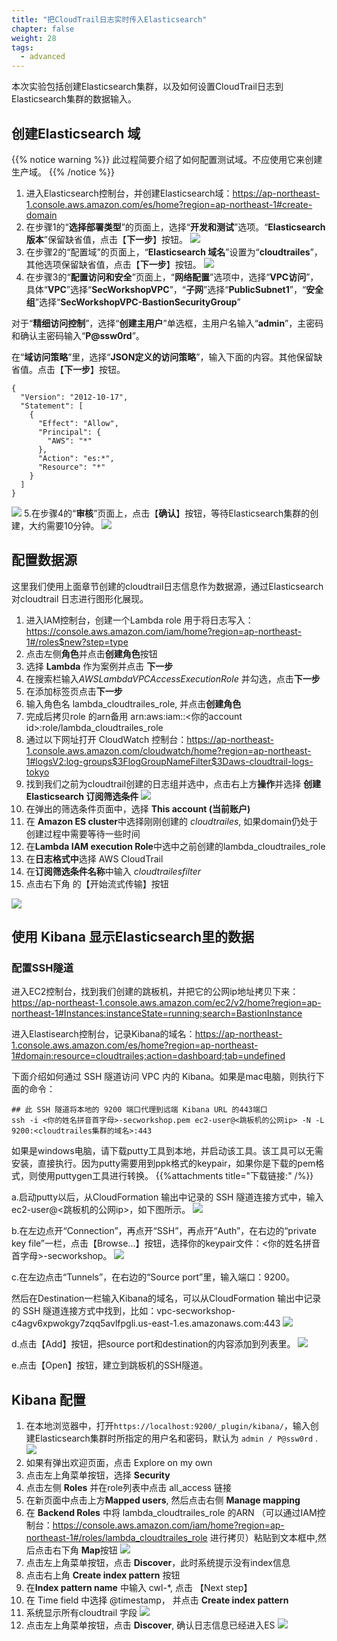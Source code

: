 ```yaml
---
title: "把CloudTrail日志实时传入Elasticsearch"
chapter: false
weight: 28
tags:
  - advanced
---
```


本次实验包括创建Elasticsearch集群，以及如何设置CloudTrail日志到Elasticsearch集群的数据输入。

## 创建Elasticsearch 域
{{% notice warning %}}
此过程简要介绍了如何配置测试域。不应使用它来创建生产域。
{{% /notice  %}}

1. 进入Elasticsearch控制台，并创建Elasticsearch域：https://ap-northeast-1.console.aws.amazon.com/es/home?region=ap-northeast-1#create-domain 
2. 在步骤1的“**选择部署类型**”的页面上，选择“**开发和测试**”选项。“**Elasticsearch 版本**”保留缺省值，点击【**下一步**】按钮。
![](/images/2.OperationMonitor/elasticsearch_creation1.png)
3. 在步骤2的“配置域”的页面上，“**Elasticsearch 域名**”设置为“**cloudtrailes**”，其他选项保留缺省值，点击【**下一步**】按钮。
![](/images/2.OperationMonitor/elasticsearch_creation2.png)
4. 在步骤3的“**配置访问和安全**”页面上，“**网络配置**”选项中，选择“**VPC访问**”，具体“**VPC**”选择“**SecWorkshopVPC**”，“**子网**”选择“**PublicSubnet1**”，“**安全组**”选择“**SecWorkshopVPC-BastionSecurityGroup**”

对于“**精细访问控制**”，选择“**创建主用户**”单选框，主用户名输入“**admin**”，主密码和确认主密码输入“**P@ssw0rd**”。 

在“**域访问策略**”里，选择“**JSON定义的访问策略**”，输入下面的内容。其他保留缺省值。点击【**下一步**】按钮。
```
{
  "Version": "2012-10-17",
  "Statement": [
    {
      "Effect": "Allow",
      "Principal": {
        "AWS": "*"
      },
      "Action": "es:*",
      "Resource": "*"
    }
  ]
}
```
![](/images/2.OperationMonitor/elasticsearch_creation3.png)
5.在步骤4的“**审核**”页面上，点击【**确认**】按钮，等待Elasticsearch集群的创建，大约需要10分钟。
![](/images/2.OperationMonitor/elasticsearch_creation4.png)

## 配置数据源
这里我们使用上面章节创建的cloudtrail日志信息作为数据源，通过Elasticsearch 对cloudtrail 日志进行图形化展现。

1. 进入IAM控制台，创建一个Lambda role 用于将日志写入：https://console.aws.amazon.com/iam/home?region=ap-northeast-1#/roles$new?step=type
2. 点击左侧**角色**并点击**创建角色**按钮
3. 选择 **Lambda** 作为案例并点击 **下一步**
4. 在搜索栏输入*AWSLambdaVPCAccessExecutionRole* 并勾选，点击**下一步**
5. 在添加标签页点击**下一步**
6. 输入角色名 lambda_cloudtrailes_role, 并点击**创建角色**
7. 完成后拷贝role 的arn备用 arn:aws:iam::<你的account id>:role/lambda_cloudtrailes_role
8. 通过以下网址打开 CloudWatch 控制台：https://ap-northeast-1.console.aws.amazon.com/cloudwatch/home?region=ap-northeast-1#logsV2:log-groups$3FlogGroupNameFilter$3Daws-cloudtrail-logs-tokyo
9. 找到我们之前为cloudtrail创建的日志组并选中，点击右上方**操作**并选择 **创建Elasticsearch 订阅筛选条件**
![](/images/2.OperationMonitor/elasticsearch_cloudwatch.jpg)
10. 在弹出的筛选条件页面中，选择 **This account (当前账户)**
11. 在 **Amazon ES cluster**中选择刚刚创建的 *cloudtrailes*, 如果domain仍处于创建过程中需要等待一些时间
12. 在**Lambda IAM execution Role**中选中之前创建的lambda_cloudtrailes_role
13. 在**日志格式中**选择 AWS CloudTrail
14. 在**订阅筛选条件名称**中输入 *cloudtrailesfilter*
15. 点击右下角 的【开始流式传输】按钮

![](/images/2.OperationMonitor/cloudwatch_log_es.png)

## 使用 Kibana 显示Elasticsearch里的数据

### 配置SSH隧道

进入EC2控制台，找到我们创建的跳板机，并把它的公网ip地址拷贝下来：https://ap-northeast-1.console.aws.amazon.com/ec2/v2/home?region=ap-northeast-1#Instances:instanceState=running;search=BastionInstance

进入Elastisearch控制台，记录Kibana的域名：https://ap-northeast-1.console.aws.amazon.com/es/home?region=ap-northeast-1#domain:resource=cloudtrailes;action=dashboard;tab=undefined


下面介绍如何通过 SSH 隧道访问 VPC 内的 Kibana。如果是mac电脑，则执行下面的命令：
```
## 此 SSH 隧道将本地的 9200 端口代理到远端 Kibana URL 的443端口
ssh -i <你的姓名拼音首字母>-secworkshop.pem ec2-user@<跳板机的公网ip> -N -L 9200:<cloudtrailes集群的域名>:443
```
如果是windows电脑，请下载putty工具到本地，并启动该工具。该工具可以无需安装，直接执行。因为putty需要用到ppk格式的keypair，如果你是下载的pem格式，则使用puttygen工具进行转换。
{{%attachments title="下载链接:" /%}}

a.启动putty以后，从CloudFormation 输出中记录的 SSH 隧道连接方式中，输入ec2-user@<跳板机的公网ip>，如下图所示。
![](/images/2.OperationMonitor/putty1.png)

b.在左边点开“Connection”，再点开“SSH”，再点开“Auth”，在右边的“private key file”一栏，点击【Browse...】按钮，选择你的keypair文件：<你的姓名拼音首字母>-secworkshop。
![](/images/2.OperationMonitor/putty2.png)

c.在左边点击“Tunnels”，在右边的“Source port”里，输入端口：9200。

然后在Destination一栏输入Kibana的域名，可以从CloudFormation 输出中记录的 SSH 隧道连接方式中找到，比如：vpc-secworkshop-c4agv6xpwokgy7zqq5avlfpgli.us-east-1.es.amazonaws.com:443
![](/images/2.OperationMonitor/putty3.png)

d.点击【Add】按钮，把source port和destination的内容添加到列表里。
![](/images/2.OperationMonitor/putty4.png)

e.点击【Open】按钮，建立到跳板机的SSH隧道。

## Kibana 配置
1. 在本地浏览器中，打开```https://localhost:9200/_plugin/kibana/```，输入创建Elasticsearch集群时所指定的用户名和密码，默认为 ```admin / P@ssw0rd``` .
![](/images/3.NetworkSecurity/Cf-realtimelog-KibanaLogin.png)
2. 如果有弹出欢迎页面，点击 Explore on my own
3. 点击左上角菜单按钮，选择 **Security**
4. 点击左侧 **Roles** 并在role列表中点击 all_access 链接
5. 在新页面中点击上方**Mapped users**, 然后点击右侧 **Manage mapping**
6. 在 **Backend Roles** 中将 lambda_cloudtrailes_role 的ARN （可以通过IAM控制台：https://console.aws.amazon.com/iam/home?region=ap-northeast-1#/roles/lambda_cloudtrailes_role
进行拷贝）粘贴到文本框中,然后点击右下角 **Map**按钮
![](/images/2.OperationMonitor/kinbana_role.png)
7. 点击左上角菜单按钮，点击 **Discover**，此时系统提示没有index信息
8. 点击右上角 **Create index pattern** 按钮
9. 在**Index pattern name** 中输入 cwl-*, 点击 【Next step】
10. 在 Time field 中选择 @timestamp， 并点击 **Create index pattern**
11. 系统显示所有cloudtrail 字段
![](/images/2.OperationMonitor/kinbana_result.png)
12. 点击左上角菜单按钮，点击 **Discover**, 确认日志信息已经进入ES
![](/images/2.OperationMonitor/kinbana_discover.jpg)
